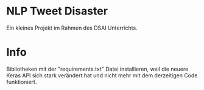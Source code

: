 # NLP Tweet Disaster

Ein kleines Projekt im Rahmen des DSAI Unterrichts.

# Info

Bibliotheken mit der "requirements.txt" Datei installieren, weil die neuere Keras API sich 
stark verändert hat und nicht mehr mit dem derzeitigen Code funktioniert.
